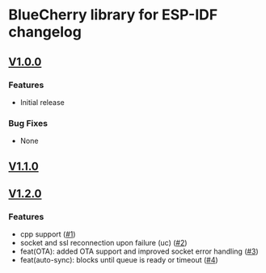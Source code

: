 # BlueCherry library for ESP-IDF changelog

## [V1.0.0](https://github.com/bluecherry/bluecherry-esp-idf/releases/tag/v1.0.0)

### Features
 - Initial release

### Bug Fixes
- None

## [V1.1.0](https://github.com/bluecherry/bluecherry-esp-idf/releases/tag/v1.1.0)

## [V1.2.0](https://github.com/bluecherry/bluecherry-esp-idf/releases/tag/v1.2.0)

### Features

- cpp support ([#1](https://github.com/bluecherry/bluecherry-esp-idf/pull/1))
- socket and ssl reconnection upon failure (uc) ([#2](https://github.com/bluecherry/bluecherry-esp-idf/pull/2))
- feat(OTA): added OTA support and improved socket error handling ([#3](https://github.com/bluecherry/bluecherry-esp-idf/pull/3))
- feat(auto-sync): blocks until queue is ready or timeout ([#4](https://github.com/bluecherry/bluecherry-esp-idf/pull/4))
